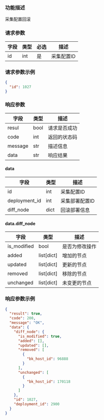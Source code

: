 ### 功能描述

采集配置回滚


### 请求参数

| 字段 | 类型  | 必选 | 描述     |
|----|-----|----|--------|
| id | int | 是  | 采集配置ID |

### 请求参数示例

```json
{
  "id": 1027
}
```

### 响应参数

| 字段      | 类型   | 描述     |
|---------|------|--------|
| resul   | bool | 请求是否成功 |
| code    | int  | 返回的状态码 |
| message | str  | 描述信息   |
| data    | str  | 响应结果   |

#### data

| 字段            | 类型   | 描述       |
|---------------|------|----------|
| id            | int  | 采集配置ID   |
| deployment_id | int  | 采集部署配置ID |
| diff_node     | dict | 回滚部署信息   |

#### data.diff_node

| 字段          | 类型         | 描述      |
|-------------|------------|---------|
| is_modified | bool       | 是否为修改操作 |
| added       | list[dict] | 增加的节点   |
| updated     | list[dict] | 更新的节点   |
| removed     | list[dict] | 移除的节点   |
| unchanged   | list[dict] | 未变更的节点  |

### 响应参数示例

```json
{
  "result": true,
  "code": 200,
  "message": "OK",
  "data": {
    "diff_node": {
      "is_modified": true,
      "added": [],
      "updated": [],
      "removed": [
        {
          "bk_host_id": 96888
        }
      ],
      "unchanged": [
        {
          "bk_host_id": 170118
        }
      ]
    },
    "id": 1027,
    "deployment_id": 2900
  }
}
```

